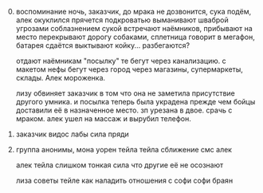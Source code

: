 0.
	воспоминание
	ночь, заказчик, до мрака не дозвонится, сука подём, алек окуклился прячется подкроватью выманивают шваброй угрозами соблазнением сукой
	встречают наёмников, прибывают на место перекрывают дорогу собаками, сплетница говорит в мегафон, батарея сдаётся выктывают койку... разбегаются?

	отдают наёмникам "посылку" те бегут через канализацию.
	с макетом нефы бегут через город через магазины, супермаркеты, склады. Алек мороженка.

	лизу обвиняет заказчик в том что она не заметила присутствие другого умника. и посылка теперь была украдена прежде чем бойцы доставили её в назначенное место.
	зп урезана в двое. срачь с мраком. алек ушел на массаж и вырубил телефон.

1.
	заказчик видос лабы сила пряди

2.
	группа анонимы, мона уорен тейла
	тейла сближение смс алек

	алек тейла
	слишком тонкая сила что другие её не осознают

	лиза советы тейле как наладить отношения с софи
	софи браян

